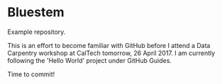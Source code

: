 # Bluestem
Example repository.

This is an effort to become familiar with GitHub before I attend a Data Carpentry workshop at CalTech tomorrow, 26 April 2017.  I am currently following the 'Hello World' project under GitHub Guides.

Time to commit!
